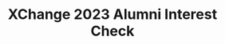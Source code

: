 ---
title: XChange 2023 Alumni Interest Check
redirect_to: https://docs.google.com/forms/d/e/1FAIpQLSeU7Csret7jRsdTj8DLpWjVtZ5b9XEimW-0Fj4AWfxTSyl9gA/viewform?usp=sf_link
redirect_from: 
  - /XChange23AlumInterestCheck
  - /xchange23aluminterestcheck
---